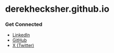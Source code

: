 # derekhecksher.github.io

### Get Connected
* [LinkedIn](https://www.linkedin.com/in/derek-hecksher/)
* [GitHub](https://github.com/derekhecksher)
* [X (Twitter)](https://twitter.com/derekhecksher)
